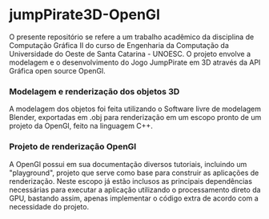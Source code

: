 # jumpPirate3D-OpenGl
O presente repositório se refere a um trabalho acadêmico da disciplina de Computação Gráfica II do curso de Engenharia da Computação da Universidade do Oeste 
de Santa Catarina - UNOESC.
O projeto envolve a modelagem e o desenvolvimento do Jogo JumpPirate em 3D através da API Gráfica open source OpenGl.

### Modelagem e renderização dos objetos 3D
A modelagem dos objetos foi feita utilizando o Software livre de modelagem Blender, exportadas em .obj para renderização em um escopo pronto de um projeto da OpenGl, feito na linguagem C++. 

### Projeto de renderização OpenGl
A OpenGl possui em sua documentação diversos tutoriais, incluindo um "playground", projeto que serve como base para construir as aplicações de renderização. Neste
escopo já estão inclusos as principais dependências necessárias para executar a aplicação utilizando o processamento direto da GPU, bastando assim, apenas implementar o código extra de acordo com a necessidade do projeto. 
